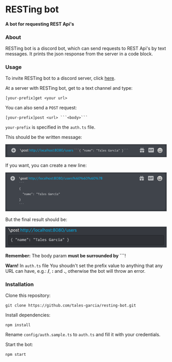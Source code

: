 # RESTing bot
#### A bot for requesting REST Api's

### About

RESTing bot is a discord bot, which can send requests to REST Api's by text messages. It prints the json response from the server in a code block.

### Usage

To invite RESTing bot to a discord server, click [here](https://discord.com/oauth2/authorize?client_id=785489602143322134&scope=bot).

At a server with RESTing bot, get to a text channel and type:
```
[your-prefix]get <your url>
```

You can also send a `POST` request:
```
[your-prefix]post <url> ```<body>```
```

`your-prefix` is specified in the `auth.ts` file.

This should be the written message:

![message](./docs/post-request.png)

If you want, you can create a new line:

![new-line](./docs/new-line-message.png)

But the final result should be:

![final](./docs/final-result-request.png)

**Remember:** The body param **must be surrounded by ```**!

**Warn!** In `auth.ts` file You shoudn't set the prefix value to anything that any URL can have, e.g.: **/**, **:** and **.**, otherwise the bot will throw an error.

### Installation

Clone this repository:
```shell
git clone https://github.com/tales-garcia/resting-bot.git
```

Install dependencies:
```shell
npm install
```

Rename `config/auth.sample.ts` to `auth.ts` and fill it with your credentials.

Start the bot:
```shell
npm start
```